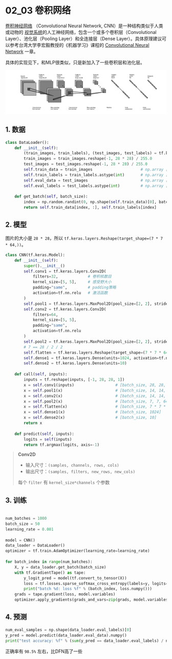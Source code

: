 # 02_03 卷积网络

[卷积神经网络](https://zh.wikipedia.org/wiki/%E5%8D%B7%E7%A7%AF%E7%A5%9E%E7%BB%8F%E7%BD%91%E7%BB%9C) （Convolutional Neural Network, CNN）是一种结构类似于人类或动物的 [视觉系统](https://zh.wikipedia.org/wiki/%E8%A7%86%E8%A7%89%E7%B3%BB%E7%BB%9F)的人工神经网络，包含一个或多个卷积层（Convolutional Layer）、池化层（Pooling Layer）和全连接层（Dense Layer）。具体原理建议可以参考台湾大学李宏毅教授的《机器学习》课程的 [Convolutional Neural Network](https://www.bilibili.com/video/av10590361/?p=21) 一章。

具体的实现见下，和MLP很类似，只是新加入了一些卷积层和池化层。

![002](https://raw.githubusercontent.com/Ubpa/ImgBed/master/Note/AI/LearnTF/tutorials/ConciseHandbook/notes/001.png)

## 1. 数据

```python
class DataLoader():
    def __init__(self):
        (train_images, train_labels), (test_images, test_labels) = tf.keras.datasets.mnist.load_data()
        train_images = train_images.reshape(-1, 28 * 28) / 255.0
        test_images = test_images.reshape(-1, 28 * 28) / 255.0
        self.train_data = train_images                     # np.array [55000, 784]
        self.train_labels = train_labels.astype(int)       # np.array [55000] of int32
        self.eval_data = test_images                       # np.array [10000, 784]
        self.eval_labels = test_labels.astype(int)         # np.array [10000] of int32

    def get_batch(self, batch_size):
        index = np.random.randint(0, np.shape(self.train_data)[0], batch_size)
        return self.train_data[index, :], self.train_labels[index]
```

## 2. 模型

图片的大小是 `28 * 28`，所以 `tf.keras.layers.Reshape(target_shape=(7 * 7 * 64,))`。

```python
class CNN(tf.keras.Model):
    def __init__(self):
        super().__init__()
        self.conv1 = tf.keras.layers.Conv2D(
            filters=32,             # 卷积核数目
            kernel_size=[5, 5],     # 感受野大小
            padding="same",         # padding策略
            activation=tf.nn.relu   # 激活函数
        )
        self.pool1 = tf.keras.layers.MaxPool2D(pool_size=[2, 2], strides=2)
        self.conv2 = tf.keras.layers.Conv2D(
            filters=64,
            kernel_size=[5, 5],
            padding="same",
            activation=tf.nn.relu
        )
        self.pool2 = tf.keras.layers.MaxPool2D(pool_size=[2, 2], strides=2)
        # 7 == 28 / 2 / 2
        self.flatten = tf.keras.layers.Reshape(target_shape=(7 * 7 * 64,))
        self.dense1 = tf.keras.layers.Dense(units=1024, activation=tf.nn.relu)
        self.dense2 = tf.keras.layers.Dense(units=10)

    def call(self, inputs):
        inputs = tf.reshape(inputs, [-1, 28, 28, 1])
        x = self.conv1(inputs)                  # [batch_size, 28, 28, 32]
        x = self.pool1(x)                       # [batch_size, 14, 14, 32]
        x = self.conv2(x)                       # [batch_size, 14, 14, 64]
        x = self.pool2(x)                       # [batch_size, 7, 7, 64]
        x = self.flatten(x)                     # [batch_size, 7 * 7 * 64]
        x = self.dense1(x)                      # [batch_size, 1024]
        x = self.dense2(x)                      # [batch_size, 10]
        return x

    def predict(self, inputs):
        logits = self(inputs)
        return tf.argmax(logits, axis=-1)
```

> **Conv2D**
>
> - 输入尺寸：`(samples, channels, rows, cols)` 
> - 输出尺寸：`(samples, filters, new_rows, new_cols)`
>
> 每个 `filter` 有 `kernel_size*channels` 个参数

## 3. 训练

```python

num_batches = 1000
batch_size = 50
learning_rate = 0.001

model = CNN()
data_loader = DataLoader()
optimizer = tf.train.AdamOptimizer(learning_rate=learning_rate)

for batch_index in range(num_batches):
    X, y = data_loader.get_batch(batch_size)
    with tf.GradientTape() as tape:
        y_logit_pred = model(tf.convert_to_tensor(X))
        loss = tf.losses.sparse_softmax_cross_entropy(labels=y, logits=y_logit_pred)
        print("batch %d: loss %f" % (batch_index, loss.numpy()))
    grads = tape.gradient(loss, model.variables)
    optimizer.apply_gradients(grads_and_vars=zip(grads, model.variables))
```

## 4. 预测

```python
num_eval_samples = np.shape(data_loader.eval_labels)[0]
y_pred = model.predict(data_loader.eval_data).numpy()
print("test accuracy: %f" % (sum(y_pred == data_loader.eval_labels) / num_eval_samples))
```

正确率有 `98.5%` 左右，比DFN高了一些

